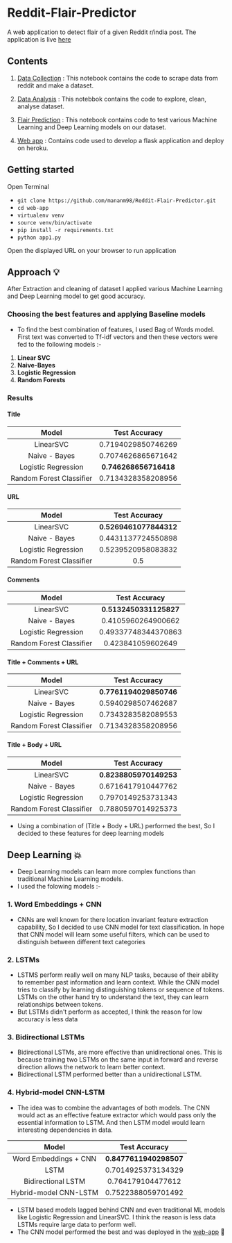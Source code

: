 # Reddit-Flair-Predictor
A web application to detect flair of a given Reddit r/india post. The application is live [here](https://predict-this-flair.herokuapp.com/)

## Contents
1. [Data Collection](https://github.com/mananm98/Reddit-Flair-Predictor/blob/master/Part-1%20Reddit%20Data%20Collection.ipynb) : This notebook contains the code to scrape data from reddit and make a dataset.

2. [Data Analysis](https://github.com/mananm98/Reddit-Flair-Predictor/blob/master/Part%20-%202%20Exploratory%20Data%20Analysis.ipynb) : This notebbok contains the code to explore, clean, analyse dataset.

3. [Flair Prediction](https://github.com/mananm98/Reddit-Flair-Predictor/blob/master/Part-3%20Building%20Flair%20Detector.ipynb) : This notebook contains code to test various Machine Learning and Deep Learning models on our dataset.

4. [Web app](https://github.com/mananm98/Reddit-Flair-Predictor/tree/master/Web-app) : Contains code used to develop a flask application and deploy on heroku.

## Getting started
Open Terminal
- `git clone https://github.com/mananm98/Reddit-Flair-Predictor.git`
- `cd web-app`
- `virtualenv venv`
- `source venv/bin/activate`
- `pip install -r requirements.txt`
- `python app1.py`  

Open the displayed URL on your browser to run application

## Approach :bulb:

After Extraction and cleaning of dataset I applied various Machine Learning and Deep Learning model to get good accuracy.

### Choosing the best features and applying Baseline models
- To find the best combination of features, I used Bag of Words model. First text was converted to Tf-idf vectors and then these vectors were fed to the following models :-
1. **Linear SVC**
2. **Naive-Bayes**
3. **Logistic Regression**
4. **Random Forests**

### Results 

#### Title
| Model      | Test Accuracy |                                                     
| :---:        |    :----:   |
| LinearSVC      | 0.7194029850746269       | 
| Naive - Bayes   | 0.7074626865671642        | 
| Logistic Regression      | **0.746268656716418**      | 
| Random Forest Classifier   | 0.7134328358208956        | 


#### URL
| Model      | Test Accuracy |                                                     
| :---:        |    :----:   |
| LinearSVC      | **0.5269461077844312**       | 
| Naive - Bayes   | 0.4431137724550898       | 
| Logistic Regression      | 0.5239520958083832      | 
| Random Forest Classifier   |  0.5        |

#### Comments
| Model      | Test Accuracy |                                                     
| :---:        |    :----:   |
| LinearSVC      | **0.5132450331125827**       | 
| Naive - Bayes   | 0.4105960264900662       | 
| Logistic Regression      | 0.49337748344370863      | 
| Random Forest Classifier   |  0.423841059602649        |

#### Title + Comments + URL
| Model      | Test Accuracy |                                                     
| :---:        |    :----:   |
| LinearSVC      | **0.7761194029850746**       | 
| Naive - Bayes   | 0.5940298507462687       | 
| Logistic Regression      | 0.7343283582089553      | 
| Random Forest Classifier   |  0.7134328358208956        |


#### Title + Body + URL
| Model      | Test Accuracy |                                                     
| :---:        |    :----:   |
| LinearSVC      | **0.8238805970149253**      | 
| Naive - Bayes   | 0.6716417910447762       | 
| Logistic Regression      | 0.7970149253731343      | 
| Random Forest Classifier   |  0.7880597014925373        |

- Using a combination of (Title + Body + URL) performed the best, So I decided to these features for deep learning models

## Deep Learning :boom:

- Deep Learning models can learn more complex functions than traditional Machine Learning models.   
- I used the folowing models :- 
### 1. Word Embeddings + CNN 
 - CNNs are well known for there location invariant feature extraction capability, So I decided to use CNN model for text classification. In hope that CNN model will learn some useful filters, which can be used to distinguish between different text categories 
 
 ### 2. LSTMs
  - LSTMS perform really well on many NLP tasks, because of their ability to remember past information and learn context. While the CNN model tries to classify by learning distinguishing tokens or sequence of tokens. LSTMs on the other hand try to understand the text, they can learn relationships between tokens.
  - But LSTMs didn't perform as accepted, I think the reason for low accuracy is less data

 
  ### 3. Bidirectional LSTMs
  - Bidirectional LSTMs, are more effective than unidirectional ones. This is because training two LSTMs on the same input in forward and reverse direction allows the network to learn better context.
  - Bidirectional LSTM performed better than a unidirectional LSTM.
  
  ### 4. Hybrid-model CNN-LSTM
 - The idea was to combine the advantages of both models. The CNN would act as an effective feature extractor which would pass only the essential information to LSTM. And then LSTM model would learn interesting dependencies in data.

  
| Model      | Test Accuracy |                                                     
| :---:        |    :----:   |
| Word Embeddings + CNN      | **0.8477611940298507**      | 
| LSTM   | 0.7014925373134329       | 
| Bidirectional LSTM      | 0.764179104477612      | 
| Hybrid-model CNN-LSTM   |  0.7522388059701492        |

- LSTM based models lagged behind CNN and even traditional ML models like Logistic Regression and LinearSVC. I think the reason is less data LSTMs require large data to perform well.
- The CNN model performed the best and was deployed in the [web-app](https://predict-this-flair.herokuapp.com/) :tada:


